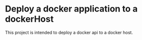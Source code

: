 # Deploy a docker application to a dockerHost

This project is intended to deploy a docker api to a docker host.

## 
